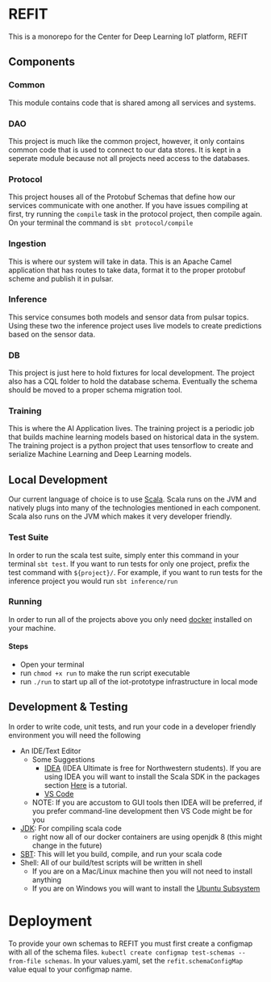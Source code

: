 # REFIT
This is a monorepo for the Center for Deep Learning IoT platform, REFIT

## Components

### Common
This module contains code that is shared among all services and systems. 
### DAO
This project is much like the common project, however, it only contains common code that is used to connect to our data stores. It is kept in a seperate module because not all projects need access to the databases.
### Protocol
This project houses all of the Protobuf Schemas that define how our services communicate with one another. If you have issues compiling at first, try running the `compile` task in the protocol project, then compile again. On your terminal the command is `sbt protocol/compile`
### Ingestion
This is where our system will take in data. This is an Apache Camel application that has routes to take data, format it to the proper protobuf scheme and publish it in pulsar.
### Inference
This service consumes both models and sensor data from pulsar topics. Using these two the inference project uses live models to create predictions based on the sensor data.
### DB
This project is just here to hold fixtures for local development. The project also has a CQL folder to hold the database schema. Eventually the schema should be moved to a proper schema migration tool.
### Training
This is where the AI Application lives. The training project is a periodic job that builds machine learning models based on historical data in the system. The training project is a python project that uses tensorflow to create and serialize Machine Learning and Deep Learning models.
## Local Development
Our current language of choice is to use [Scala](https://www.scala-lang.org/). Scala runs on the JVM and natively plugs into many of the technologies mentioned in each component. Scala also runs on the JVM which makes it very developer friendly. 
### Test Suite
In order to run the scala test suite, simply enter this command in your terminal `sbt test`. If you want to run tests for only one project, prefix the test command with `${project}/`. For example, if you want to run tests for the inference project you would run `sbt inference/run`

### Running
In order to run all of the projects above you only need [docker](https://www.docker.com/) installed on your machine.
#### Steps

- Open your terminal
- run `chmod +x run` to make the run script executable
- run `./run` to start up all of the iot-prototype infrastructure in local mode
    
## Development & Testing
In order to write code, unit tests, and run your code in a developer friendly environment you will need the following

- An IDE/Text Editor
    - Some Suggestions
        - [IDEA](https://www.jetbrains.com/idea/) (IDEA Ultimate is free for Northwestern students). If you are using IDEA you will want to install the Scala SDK in the packages section [Here](https://docs.scala-lang.org/getting-started/intellij-track/getting-started-with-scala-in-intellij.html) is a tutorial.
        - [VS Code](https://code.visualstudio.com/)
    - NOTE: If you are accustom to GUI tools then IDEA will be preferred, if you prefer command-line development then VS Code might be for you
- [JDK](https://openjdk.java.net/): For compiling scala code
    - right now all of our docker containers are using openjdk 8 (this might change in the future)
- [SBT](https://www.scala-sbt.org/): This will let you build, compile, and run your scala code
- Shell: All of our build/test scripts will be written in shell
    - If you are on a Mac/Linux machine then you will not need to install anything
    - If you are on Windows you will want to install the [Ubuntu Subsystem](https://ubuntu.com/tutorials/tutorial-ubuntu-on-windows#1-overview)
    
# Deployment
To provide your own schemas to REFIT you must first create a configmap with all of the schema files. `kubectl create configmap test-schemas --from-file schemas`. In your values.yaml, set the `refit.schemaConfigMap` value equal to your configmap name.